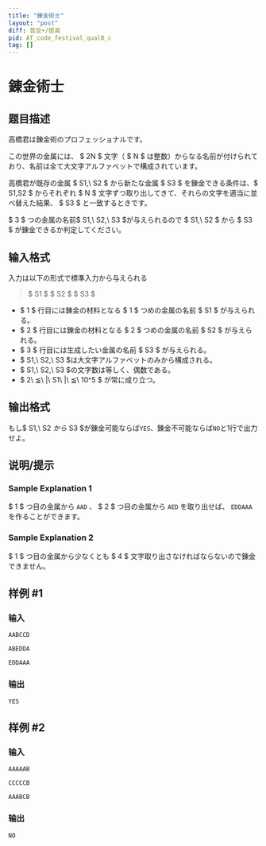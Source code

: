 ```yaml
---
title: "錬金術士"
layout: "post"
diff: 普及+/提高
pid: AT_code_festival_qualB_c
tag: []
---
```


# 錬金術士

## 题目描述

[problemUrl]: https://atcoder.jp/contests/code-festival-2014-qualb/tasks/code_festival_qualB_c

高橋君は錬金術のプロフェッショナルです。

この世界の金属には、 $ 2N $ 文字（ $ N $ は整数）からなる名前が付けられており、名前は全て大文字アルファベットで構成されています。

高橋君が既存の金属 $ S1,\ S2 $ から新たな金属 $ S3 $ を錬金できる条件は、$ S1,S2 $ からそれぞれ $ N $ 文字ずつ取り出してきて、それらの文字を適当に並べ替えた結果、 $ S3 $ と一致するときです。

$ 3 $ つの金属の名前$ S1,\ S2,\ S3 $が与えられるので $ S1,\ S2 $ から $ S3 $ が錬金できるか判定してください。

## 输入格式

入力は以下の形式で標準入力から与えられる

> $ S1 $ $ S2 $ $ S3 $

- $ 1 $ 行目には錬金の材料となる $ 1 $ つめの金属の名前 $ S1 $ が与えられる。
- $ 2 $ 行目には錬金の材料となる $ 2 $ つめの金属の名前 $ S2 $ が与えられる。
- $ 3 $ 行目には生成したい金属の名前 $ S3 $ が与えられる。
- $ S1,\ S2,\ S3 $は大文字アルファベットのみから構成される。
- $ S1,\ S2,\ S3 $の文字数は等しく、偶数である。
- $ 2\ ≦\ |\ S1\ |\ ≦\ 10^5 $ が常に成り立つ。

## 输出格式

もし$ S1,\ S2 $から$ S3 $が錬金可能ならば`YES`、錬金不可能ならば`NO`と1行で出力せよ。

## 说明/提示

### Sample Explanation 1

$ 1 $ つ目の金属から `AAD` 、 $ 2 $ つ目の金属から `AED` を取り出せば、 `EDDAAA` を作ることができます。

### Sample Explanation 2

$ 1 $ つ目の金属から少なくとも $ 4 $ 文字取り出さなければならないので錬金できません。

## 样例 #1

### 输入

```
AABCCD
ABEDDA
EDDAAA
```

### 输出

```
YES
```

## 样例 #2

### 输入

```
AAAAAB
CCCCCB
AAABCB
```

### 输出

```
NO
```

